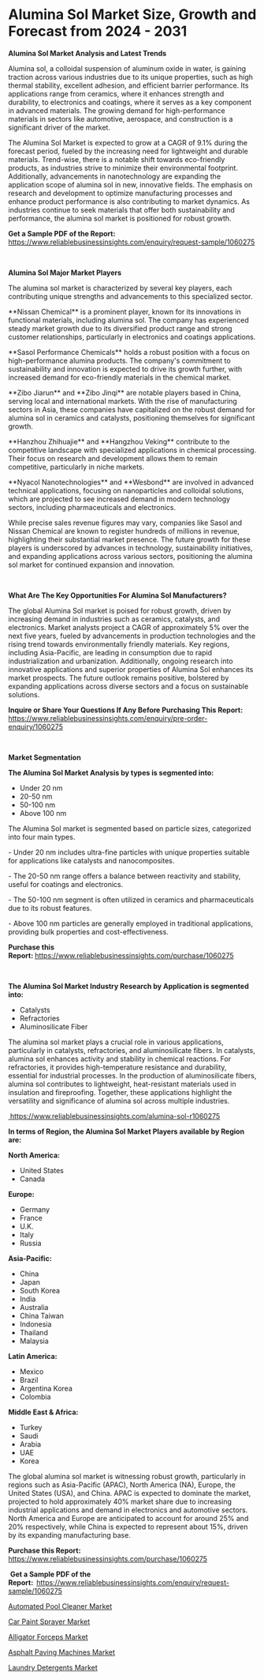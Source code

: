 <p><h1>Alumina Sol Market Size, Growth and Forecast from 2024 - 2031</h1></p><p><strong>Alumina Sol Market Analysis and Latest Trends</strong></p>
<p><p>Alumina sol, a colloidal suspension of aluminum oxide in water, is gaining traction across various industries due to its unique properties, such as high thermal stability, excellent adhesion, and efficient barrier performance. Its applications range from ceramics, where it enhances strength and durability, to electronics and coatings, where it serves as a key component in advanced materials. The growing demand for high-performance materials in sectors like automotive, aerospace, and construction is a significant driver of the market.</p><p>The Alumina Sol Market is expected to grow at a CAGR of 9.1% during the forecast period, fueled by the increasing need for lightweight and durable materials. Trend-wise, there is a notable shift towards eco-friendly products, as industries strive to minimize their environmental footprint. Additionally, advancements in nanotechnology are expanding the application scope of alumina sol in new, innovative fields. The emphasis on research and development to optimize manufacturing processes and enhance product performance is also contributing to market dynamics. As industries continue to seek materials that offer both sustainability and performance, the alumina sol market is positioned for robust growth.</p></p>
<p><strong>Get a Sample PDF of the Report:&nbsp;</strong> <a href="https://www.reliablebusinessinsights.com/enquiry/request-sample/1060275?utm_campaign=75&utm_medium=2&utm_source=Github&utm_content=ia&utm_term=17112024&utm_id=alumina-sol">https://www.reliablebusinessinsights.com/enquiry/request-sample/1060275</a></p>
<p>&nbsp;</p>
<p><strong>Alumina Sol Major Market Players</strong></p>
<p><p>The alumina sol market is characterized by several key players, each contributing unique strengths and advancements to this specialized sector. </p><p>**Nissan Chemical** is a prominent player, known for its innovations in functional materials, including alumina sol. The company has experienced steady market growth due to its diversified product range and strong customer relationships, particularly in electronics and coatings applications.</p><p>**Sasol Performance Chemicals** holds a robust position with a focus on high-performance alumina products. The company's commitment to sustainability and innovation is expected to drive its growth further, with increased demand for eco-friendly materials in the chemical market.</p><p>**Zibo Jiarun** and **Zibo Jinqi** are notable players based in China, serving local and international markets. With the rise of manufacturing sectors in Asia, these companies have capitalized on the robust demand for alumina sol in ceramics and catalysts, positioning themselves for significant growth.</p><p>**Hanzhou Zhihuajie** and **Hangzhou Veking** contribute to the competitive landscape with specialized applications in chemical processing. Their focus on research and development allows them to remain competitive, particularly in niche markets.</p><p>**Nyacol Nanotechnologies** and **Wesbond** are involved in advanced technical applications, focusing on nanoparticles and colloidal solutions, which are projected to see increased demand in modern technology sectors, including pharmaceuticals and electronics.</p><p>While precise sales revenue figures may vary, companies like Sasol and Nissan Chemical are known to register hundreds of millions in revenue, highlighting their substantial market presence. The future growth for these players is underscored by advances in technology, sustainability initiatives, and expanding applications across various sectors, positioning the alumina sol market for continued expansion and innovation.</p></p>
<p>&nbsp;</p>
<p><strong>What Are The Key Opportunities For Alumina Sol Manufacturers?</strong></p>
<p><p>The global Alumina Sol market is poised for robust growth, driven by increasing demand in industries such as ceramics, catalysts, and electronics. Market analysts project a CAGR of approximately 5% over the next five years, fueled by advancements in production technologies and the rising trend towards environmentally friendly materials. Key regions, including Asia-Pacific, are leading in consumption due to rapid industrialization and urbanization. Additionally, ongoing research into innovative applications and superior properties of Alumina Sol enhances its market prospects. The future outlook remains positive, bolstered by expanding applications across diverse sectors and a focus on sustainable solutions.</p></p>
<p><strong>Inquire or Share Your Questions If Any Before Purchasing This Report:</strong> <a href="https://www.reliablebusinessinsights.com/enquiry/pre-order-enquiry/1060275?utm_campaign=75&utm_medium=2&utm_source=Github&utm_content=ia&utm_term=17112024&utm_id=alumina-sol">https://www.reliablebusinessinsights.com/enquiry/pre-order-enquiry/1060275</a></p>
<p>&nbsp;</p>
<p><strong>Market Segmentation</strong></p>
<p><strong>The Alumina Sol Market Analysis by types is segmented into:</strong></p>
<p><ul><li>Under 20 nm</li><li>20-50 nm</li><li>50-100 nm</li><li>Above 100 nm</li></ul></p>
<p><p>The Alumina Sol market is segmented based on particle sizes, categorized into four main types. </p><p>- Under 20 nm includes ultra-fine particles with unique properties suitable for applications like catalysts and nanocomposites. </p><p>- The 20-50 nm range offers a balance between reactivity and stability, useful for coatings and electronics. </p><p>- The 50-100 nm segment is often utilized in ceramics and pharmaceuticals due to its robust features. </p><p>- Above 100 nm particles are generally employed in traditional applications, providing bulk properties and cost-effectiveness.</p></p>
<p><strong>Purchase this Report:&nbsp;</strong><a href="https://www.reliablebusinessinsights.com/purchase/1060275?utm_campaign=75&utm_medium=2&utm_source=Github&utm_content=ia&utm_term=17112024&utm_id=alumina-sol">https://www.reliablebusinessinsights.com/purchase/1060275</a></p>
<p>&nbsp;</p>
<p><strong>The Alumina Sol Market Industry Research by Application is segmented into:</strong></p>
<p><ul><li>Catalysts</li><li>Refractories</li><li>Aluminosilicate Fiber</li></ul></p>
<p><p>The alumina sol market plays a crucial role in various applications, particularly in catalysts, refractories, and aluminosilicate fibers. In catalysts, alumina sol enhances activity and stability in chemical reactions. For refractories, it provides high-temperature resistance and durability, essential for industrial processes. In the production of aluminosilicate fibers, alumina sol contributes to lightweight, heat-resistant materials used in insulation and fireproofing. Together, these applications highlight the versatility and significance of alumina sol across multiple industries.</p></p>
<p><a href="https://www.reliablebusinessinsights.com/alumina-sol-r1060275?utm_campaign=75&utm_medium=2&utm_source=Github&utm_content=ia&utm_term=17112024&utm_id=alumina-sol">&nbsp;https://www.reliablebusinessinsights.com/alumina-sol-r1060275</a></p>
<p><strong>In terms of Region, the Alumina Sol Market Players available by Region are:</strong></p>
<p>
    <p> <strong> North America: </strong>
        <ul>
            <li>United States</li>
            <li>Canada</li>
        </ul>
        </p> 
    <p> <strong> Europe: </strong>
        <ul>
            <li>Germany</li>
            <li>France</li>
            <li>U.K.</li>
            <li>Italy</li>
            <li>Russia</li>
        </ul>
        </p> 
    <p> <strong> Asia-Pacific: </strong>
        <ul>
            <li>China</li>
            <li>Japan</li>
            <li>South Korea</li>
            <li>India</li>
            <li>Australia</li>
            <li>China Taiwan</li>
            <li>Indonesia</li>
            <li>Thailand</li>
            <li>Malaysia</li>
        </ul>
        </p> 
    <p> <strong> Latin America: </strong>
        <ul>
            <li>Mexico</li>
            <li>Brazil</li>
            <li>Argentina Korea</li>
            <li>Colombia</li>
        </ul>
        </p> 
    <p> <strong> Middle East & Africa: </strong>
        <ul>
            <li>Turkey</li>
            <li>Saudi</li>
            <li>Arabia</li>
            <li>UAE</li>
            <li>Korea</li>
        </ul>
    </p>
    </p>
<p><p>The global alumina sol market is witnessing robust growth, particularly in regions such as Asia-Pacific (APAC), North America (NA), Europe, the United States (USA), and China. APAC is expected to dominate the market, projected to hold approximately 40% market share due to increasing industrial applications and demand in electronics and automotive sectors. North America and Europe are anticipated to account for around 25% and 20% respectively, while China is expected to represent about 15%, driven by its expanding manufacturing base.</p></p>
<p><strong>Purchase this Report: </strong><a href="https://www.reliablebusinessinsights.com/purchase/1060275?utm_campaign=75&utm_medium=2&utm_source=Github&utm_content=ia&utm_term=17112024&utm_id=alumina-sol">https://www.reliablebusinessinsights.com/purchase/1060275</a></p>
<p>&nbsp;<strong>Get a Sample PDF of the Report:&nbsp;&nbsp;</strong><a href="https://www.reliablebusinessinsights.com/enquiry/request-sample/1060275?utm_campaign=75&utm_medium=2&utm_source=Github&utm_content=ia&utm_term=17112024&utm_id=alumina-sol">https://www.reliablebusinessinsights.com/enquiry/request-sample/1060275</a></p>
<p><strong></strong></p>
<p><p><a href="https://www.linkedin.com/pulse/future-ready-strategic-insights-global-automated-pool-cleaner-58jke?utm_campaign=75&utm_medium=2&utm_source=Github&utm_content=ia&utm_term=17112024&utm_id=alumina-sol">Automated Pool Cleaner Market</a></p><p><a href="https://www.linkedin.com/pulse/car-paint-sprayer-market-share-analysis-growth-trends-htfsc?utm_campaign=75&utm_medium=2&utm_source=Github&utm_content=ia&utm_term=17112024&utm_id=alumina-sol">Car Paint Sprayer Market</a></p><p><a href="https://issuu.com/reportprime-2/docs/alligator-forceps-market-size-2030._446d98de5e09d8?utm_campaign=75&utm_medium=2&utm_source=Github&utm_content=ia&utm_term=17112024&utm_id=alumina-sol">Alligator Forceps Market</a></p><p><a href="https://issuu.com/reportprime-2/docs/asphalt-paving-machines-market-size_95f004e3929b39?utm_campaign=75&utm_medium=2&utm_source=Github&utm_content=ia&utm_term=17112024&utm_id=alumina-sol">Asphalt Paving Machines Market</a></p><p><a href="https://github.com/juniordelafrance/Market-Research-Report-List-5/blob/main/laundry-detergents-market.md?utm_campaign=75&utm_medium=2&utm_source=Github&utm_content=ia&utm_term=17112024&utm_id=alumina-sol">Laundry Detergents Market</a></p></p>